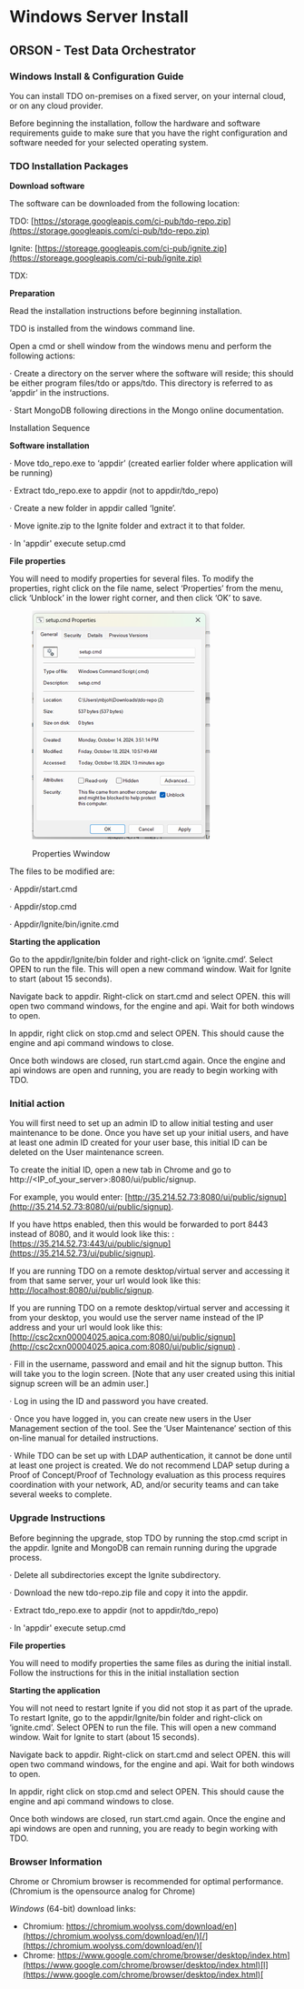 # Windows Server Install

## ORSON - Test Data Orchestrator

### Windows Install & Configuration Guide&#x20;

You can install TDO on-premises on a fixed server, on your internal cloud, or on any cloud provider.&#x20;

Before beginning the installation, follow the hardware and software requirements guide to make sure that you have the right configuration and software needed for your selected operating system.

&#x20;

### TDO Installation Packages&#x20;

**Download software**

&#x20;

The software can be downloaded from the following location:

TDO:  [https://storage.googleapis.com/ci-pub/tdo-repo.zip](https://storage.googleapis.com/ci-pub/tdo-repo.zip)

Ignite: [https://storeage.googleapis.com/ci-pub/ignite.zip](https://storeage.googleapis.com/ci-pub/ignite.zip)

TDX:&#x20;

**Preparation**

&#x20;

Read the installation instructions before beginning installation.

TDO is installed from the windows command line.

Open a cmd or shell window from the windows menu and perform the following actions:

·       Create a directory on the server where the software will reside; this should be either program files/tdo or apps/tdo.  This directory is referred to as ‘appdir’ in the instructions.

·       Start MongoDB following directions in the Mongo online documentation.

&#x20;

Installation Sequence

**Software installation**

&#x20;

·       Move tdo\_repo.exe to ‘appdir’ (created earlier folder where application will be running) &#x20;

·       Extract tdo\_repo.exe to appdir (not to appdir/tdo\_repo)

·       Create a new folder in appdir called ‘Ignite’.

·       Move ignite.zip to the Ignite folder and extract it to that folder.

·       In 'appdir' execute setup.cmd

**File properties**

&#x20;

You will need to modify properties for several files.  To modify the properties, right click on the file name, select ‘Properties’ from the menu, click ‘Unblock’ in the lower right corner, and then click ‘OK’ to save.

&#x20;

<figure><img src="../../../.gitbook/assets/image.png" alt=""><figcaption><p>Properties Wwindow</p></figcaption></figure>

&#x20;

The files to be modified are:

·       Appdir/start.cmd

·       Appdir/stop.cmd

·       Appdir/Ignite/bin/ignite.cmd

&#x20;

**Starting the application**

&#x20;

Go to the appdir/Ignite/bin folder and right-click on ‘ignite.cmd’.  Select OPEN to run the file.  This will open a new command window.  Wait for Ignite to start (about 15 seconds).

&#x20;

Navigate back to appdir.  Right-click on start.cmd and select OPEN.  this will open two command windows, for the engine and api.  Wait for both windows to open.

&#x20;

In appdir, right click on stop.cmd and select OPEN.  This should cause the engine and api command windows to close.

&#x20;

Once both windows are closed, run start.cmd again.  Once the engine and api windows are open and running, you are ready to begin working with TDO.

&#x20;

### Initial action&#x20;

You will first need to set up an admin ID to allow initial testing and user maintenance to be done.  Once you have set up your initial users, and have at least one admin ID created for your user base, this initial ID can be deleted on the User maintenance screen.

To create the initial ID, open a new tab in Chrome and go to http://\<IP\_of\_your\_server>:8080/ui/public/signup.

For example, you would enter: [http://35.214.52.73:8080/ui/public/signup](http://35.214.52.73:8080/ui/public/signup).

&#x20;If you have https enabled, then this would be forwarded to port 8443 instead of 8080, and it would look like this: :[https://35.214.52.73:443/ui/public/signup](https://35.214.52.73/ui/public/signup).

&#x20;If you are running TDO on a remote desktop/virtual server and accessing it from that same server, your url would look like this:  [http://localhost:8080/ui/public/signup](http://localhost:8080/public/signup).

If you are running TDO on a remote desktop/virtual server and accessing it from your desktop, you would use the server name instead of the IP address and your url would look like this: [http://csc2cxn00004025.apica.com:8080/ui/public/signup](http://csc2cxn00004025.apica.com:8080/ui/public/signup) .

&#x20;

&#x20;

·       Fill in the username, password and email and hit the signup button. This will take you to the login screen.  \[Note that any user created using this initial signup screen will be an admin user.]

·       Log in using the ID and password you have created.

·       Once you have logged in, you can create new users in the User Management section of the tool.  See the ‘User Maintenance’ section of this on-line manual for detailed instructions.

·       While TDO can be set up with LDAP authentication, it cannot be done until at least one project is created.  We do not recommend LDAP setup during a Proof of Concept/Proof of Technology evaluation as this process requires coordination with your network, AD, and/or security teams and can take several weeks to complete.

### &#x20;

### Upgrade Instructions

Before beginning the upgrade, stop TDO by running the stop.cmd script in the appdir.  Ignite and MongoDB can remain running during the upgrade process.

&#x20;

·       Delete all subdirectories except the Ignite subdirectory.

·       Download the new tdo-repo.zip file and copy it into the appdir.

·       Extract tdo\_repo.exe to appdir (not to appdir/tdo\_repo)

·       In 'appdir' execute setup.cmd&#x20;

**File properties**

&#x20;

You will need to modify properties the same files as during the initial install.  Follow the instructions for this in the initial installation section

&#x20;

**Starting the application**

&#x20;

You will not need to restart Ignite if you did not stop it as part of the uprade.  To restart Ignite,  go to the appdir/Ignite/bin folder and right-click on ‘ignite.cmd’.  Select OPEN to run the file.  This will open a new command window.  Wait for Ignite to start (about 15 seconds).

&#x20;

Navigate back to appdir.  Right-click on start.cmd and select OPEN.  this will open two command windows, for the engine and api.  Wait for both windows to open.

&#x20;

In appdir, right click on stop.cmd and select OPEN.  This should cause the engine and api command windows to close.

&#x20;

Once both windows are closed, run start.cmd again.  Once the engine and api windows are open and running, you are ready to begin working with TDO.

&#x20;

&#x20;&#x20;

### Browser Information

Chrome or Chromium browser is recommended for optimal performance. (Chromium is the opensource analog for Chrome)

_Windows_ (64-bit) download links: &#x20;

* Chromium: [https://chromium.woolyss.com/download/en](https://chromium.woolyss.com/download/en/)[/](https://chromium.woolyss.com/download/en/)[ ](https://chromium.woolyss.com/download/en/)
* Chrome: [https://www.google.com/chrome/browser/desktop/index.htm](https://www.google.com/chrome/browser/desktop/index.html)[l](https://www.google.com/chrome/browser/desktop/index.html)[ ](https://www.google.com/chrome/browser/desktop/index.html)&#x20;
